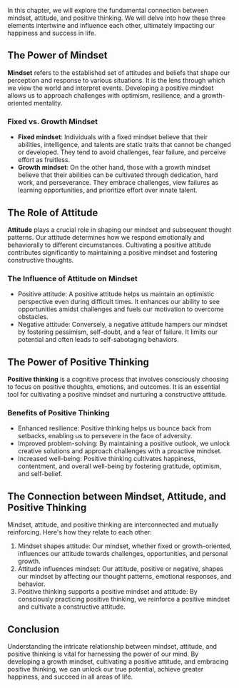 
In this chapter, we will explore the fundamental connection between mindset, attitude, and positive thinking. We will delve into how these three elements intertwine and influence each other, ultimately impacting our happiness and success in life.

The Power of Mindset
--------------------

**Mindset** refers to the established set of attitudes and beliefs that shape our perception and response to various situations. It is the lens through which we view the world and interpret events. Developing a positive mindset allows us to approach challenges with optimism, resilience, and a growth-oriented mentality.

### Fixed vs. Growth Mindset

* **Fixed mindset**: Individuals with a fixed mindset believe that their abilities, intelligence, and talents are static traits that cannot be changed or developed. They tend to avoid challenges, fear failure, and perceive effort as fruitless.
* **Growth mindset**: On the other hand, those with a growth mindset believe that their abilities can be cultivated through dedication, hard work, and perseverance. They embrace challenges, view failures as learning opportunities, and prioritize effort over innate talent.

The Role of Attitude
--------------------

**Attitude** plays a crucial role in shaping our mindset and subsequent thought patterns. Our attitude determines how we respond emotionally and behaviorally to different circumstances. Cultivating a positive attitude contributes significantly to maintaining a positive mindset and fostering constructive thoughts.

### The Influence of Attitude on Mindset

* Positive attitude: A positive attitude helps us maintain an optimistic perspective even during difficult times. It enhances our ability to see opportunities amidst challenges and fuels our motivation to overcome obstacles.
* Negative attitude: Conversely, a negative attitude hampers our mindset by fostering pessimism, self-doubt, and a fear of failure. It limits our potential and often leads to self-sabotaging behaviors.

The Power of Positive Thinking
------------------------------

**Positive thinking** is a cognitive process that involves consciously choosing to focus on positive thoughts, emotions, and outcomes. It is an essential tool for cultivating a positive mindset and nurturing a constructive attitude.

### Benefits of Positive Thinking

* Enhanced resilience: Positive thinking helps us bounce back from setbacks, enabling us to persevere in the face of adversity.
* Improved problem-solving: By maintaining a positive outlook, we unlock creative solutions and approach challenges with a proactive mindset.
* Increased well-being: Positive thinking cultivates happiness, contentment, and overall well-being by fostering gratitude, optimism, and self-belief.

The Connection between Mindset, Attitude, and Positive Thinking
---------------------------------------------------------------

Mindset, attitude, and positive thinking are interconnected and mutually reinforcing. Here's how they relate to each other:

1. Mindset shapes attitude: Our mindset, whether fixed or growth-oriented, influences our attitude towards challenges, opportunities, and personal growth.
2. Attitude influences mindset: Our attitude, positive or negative, shapes our mindset by affecting our thought patterns, emotional responses, and behavior.
3. Positive thinking supports a positive mindset and attitude: By consciously practicing positive thinking, we reinforce a positive mindset and cultivate a constructive attitude.

Conclusion
----------

Understanding the intricate relationship between mindset, attitude, and positive thinking is vital for harnessing the power of our mind. By developing a growth mindset, cultivating a positive attitude, and embracing positive thinking, we can unlock our true potential, achieve greater happiness, and succeed in all areas of life.
